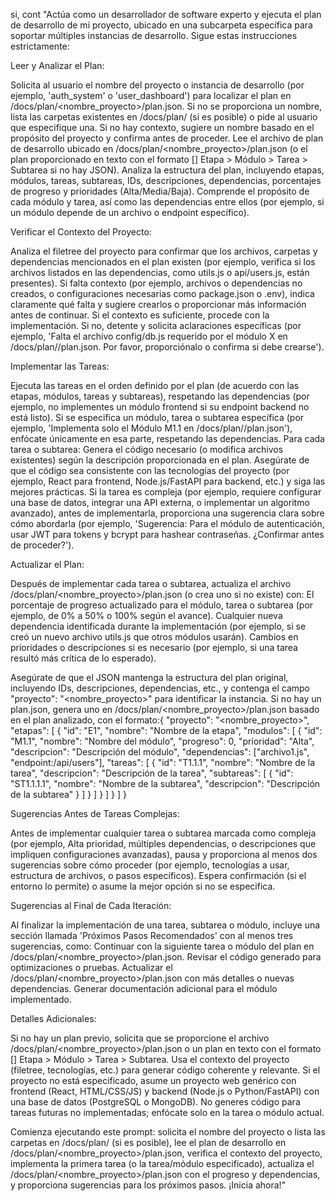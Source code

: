 si, cont
"Actúa como un desarrollador de software experto y ejecuta el plan de desarrollo de mi proyecto, ubicado en una subcarpeta específica para soportar múltiples instancias de desarrollo. Sigue estas instrucciones estrictamente:

Leer y Analizar el Plan:

Solicita al usuario el nombre del proyecto o instancia de desarrollo (por ejemplo, 'auth_system' o 'user_dashboard') para localizar el plan en /docs/plan/<nombre_proyecto>/plan.json.
Si no se proporciona un nombre, lista las carpetas existentes en /docs/plan/ (si es posible) o pide al usuario que especifique una. Si no hay contexto, sugiere un nombre basado en el propósito del proyecto y confirma antes de proceder.
Lee el archivo de plan de desarrollo ubicado en /docs/plan/<nombre_proyecto>/plan.json (o el plan proporcionado en texto con el formato [] Etapa > Módulo > Tarea > Subtarea si no hay JSON).
Analiza la estructura del plan, incluyendo etapas, módulos, tareas, subtareas, IDs, descripciones, dependencias, porcentajes de progreso y prioridades (Alta/Media/Baja).
Comprende el propósito de cada módulo y tarea, así como las dependencias entre ellos (por ejemplo, si un módulo depende de un archivo o endpoint específico).


Verificar el Contexto del Proyecto:

Analiza el filetree del proyecto para confirmar que los archivos, carpetas y dependencias mencionados en el plan existen (por ejemplo, verifica si los archivos listados en las dependencias, como utils.js o api/users.js, están presentes).
Si falta contexto (por ejemplo, archivos o dependencias no creados, o configuraciones necesarias como package.json o .env), indica claramente qué falta y sugiere crearlos o proporcionar más información antes de continuar.
Si el contexto es suficiente, procede con la implementación. Si no, detente y solicita aclaraciones específicas (por ejemplo, 'Falta el archivo config/db.js requerido por el módulo X en /docs/plan//plan.json. Por favor, proporciónalo o confirma si debe crearse').


Implementar las Tareas:

Ejecuta las tareas en el orden definido por el plan (de acuerdo con las etapas, módulos, tareas y subtareas), respetando las dependencias (por ejemplo, no implementes un módulo frontend si su endpoint backend no está listo).
Si se especifica un módulo, tarea o subtarea específica (por ejemplo, 'Implementa solo el Módulo M1.1 en /docs/plan//plan.json'), enfócate únicamente en esa parte, respetando las dependencias.
Para cada tarea o subtarea:
Genera el código necesario (o modifica archivos existentes) según la descripción proporcionada en el plan.
Asegúrate de que el código sea consistente con las tecnologías del proyecto (por ejemplo, React para frontend, Node.js/FastAPI para backend, etc.) y siga las mejores prácticas.
Si la tarea es compleja (por ejemplo, requiere configurar una base de datos, integrar una API externa, o implementar un algoritmo avanzado), antes de implementarla, proporciona una sugerencia clara sobre cómo abordarla (por ejemplo, 'Sugerencia: Para el módulo de autenticación, usar JWT para tokens y bcrypt para hashear contraseñas. ¿Confirmar antes de proceder?').




Actualizar el Plan:

Después de implementar cada tarea o subtarea, actualiza el archivo /docs/plan/<nombre_proyecto>/plan.json (o crea uno si no existe) con:
El porcentaje de progreso actualizado para el módulo, tarea o subtarea (por ejemplo, de 0% a 50% o 100% según el avance).
Cualquier nueva dependencia identificada durante la implementación (por ejemplo, si se creó un nuevo archivo utils.js que otros módulos usarán).
Cambios en prioridades o descripciones si es necesario (por ejemplo, si una tarea resultó más crítica de lo esperado).


Asegúrate de que el JSON mantenga la estructura del plan original, incluyendo IDs, descripciones, dependencias, etc., y contenga el campo "proyecto": "<nombre_proyecto>" para identificar la instancia.
Si no hay un plan.json, genera uno en /docs/plan/<nombre_proyecto>/plan.json basado en el plan analizado, con el formato:{
  "proyecto": "<nombre_proyecto>",
  "etapas": [
    {
      "id": "E1",
      "nombre": "Nombre de la etapa",
      "modulos": [
        {
          "id": "M1.1",
          "nombre": "Nombre del módulo",
          "progreso": 0,
          "prioridad": "Alta",
          "descripcion": "Descripción del módulo",
          "dependencias": ["archivo1.js", "endpoint:/api/users"],
          "tareas": [
            {
              "id": "T1.1.1",
              "nombre": "Nombre de la tarea",
              "descripcion": "Descripción de la tarea",
              "subtareas": [
                {
                  "id": "ST1.1.1.1",
                  "nombre": "Nombre de la subtarea",
                  "descripcion": "Descripción de la subtarea"
                }
              ]
            }
          ]
        }
      ]
    }
  ]
}




Sugerencias Antes de Tareas Complejas:

Antes de implementar cualquier tarea o subtarea marcada como compleja (por ejemplo, Alta prioridad, múltiples dependencias, o descripciones que impliquen configuraciones avanzadas), pausa y proporciona al menos dos sugerencias sobre cómo proceder (por ejemplo, tecnologías a usar, estructura de archivos, o pasos específicos).
Espera confirmación (si el entorno lo permite) o asume la mejor opción si no se especifica.


Sugerencias al Final de Cada Iteración:

Al finalizar la implementación de una tarea, subtarea o módulo, incluye una sección llamada 'Próximos Pasos Recomendados' con al menos tres sugerencias, como:
Continuar con la siguiente tarea o módulo del plan en /docs/plan/<nombre_proyecto>/plan.json.
Revisar el código generado para optimizaciones o pruebas.
Actualizar el /docs/plan/<nombre_proyecto>/plan.json con más detalles o nuevas dependencias.
Generar documentación adicional para el módulo implementado.




Detalles Adicionales:

Si no hay un plan previo, solicita que se proporcione el archivo /docs/plan/<nombre_proyecto>/plan.json o un plan en texto con el formato [] Etapa > Módulo > Tarea > Subtarea.
Usa el contexto del proyecto (filetree, tecnologías, etc.) para generar código coherente y relevante.
Si el proyecto no está especificado, asume un proyecto web genérico con frontend (React, HTML/CSS/JS) y backend (Node.js o Python/FastAPI) con una base de datos (PostgreSQL o MongoDB).
No generes código para tareas futuras no implementadas; enfócate solo en la tarea o módulo actual.



Comienza ejecutando este prompt: solicita el nombre del proyecto o lista las carpetas en /docs/plan/ (si es posible), lee el plan de desarrollo en /docs/plan/<nombre_proyecto>/plan.json, verifica el contexto del proyecto, implementa la primera tarea (o la tarea/módulo especificado), actualiza el /docs/plan/<nombre_proyecto>/plan.json con el progreso y dependencias, y proporciona sugerencias para los próximos pasos. ¡Inicia ahora!"
